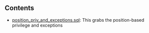 
## Contents
* [position_priv_and_exceptions.sql](./position_priv_and_exceptions.sql): This grabs the position-based privilege and exceptions 
